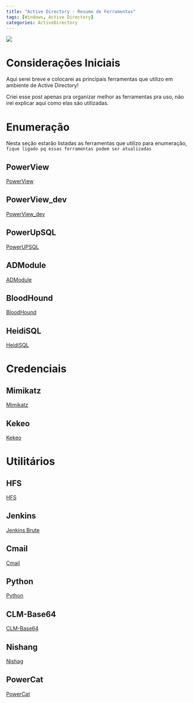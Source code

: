 ```yaml
---
title: "Active Directory - Resumo de Ferramentas"
tags: [Windows, Active Directory]
categories: ActiveDirectory
---
```


![](https://raw.githubusercontent.com/0x4rt3mis/0x4rt3mis.github.io/master/img/active-enum/ferramentas.png)

# Considerações Iniciais

Aqui serei breve e colocarei as principais ferramentas que utilizo em ambiente de Active Directory!

Criei esse post apenas pra organizar melhor as ferramentas pra uso, não irei explicar aqui como elas são utilizadas.

# Enumeração

Nesta seção estarão listadas as ferramentas que utilizo para enumeração, `fique ligado pq essas ferramentas podem ser atualizadas`

## PowerView

[PowerView](https://github.com/PowerShellMafia/PowerSploit/blob/master/Recon/PowerView.ps1)

## PowerView_dev

[PowerView_dev](https://github.com/lucky-luk3/ActiveDirectory/blob/master/PowerView-Dev.ps1)

## PowerUpSQL

[PowerUPSQL](https://github.com/NetSPI/PowerUpSQL)

## ADModule

[ADModule](https://github.com/samratashok/ADModule)

## BloodHound

[BloodHound](https://github.com/puckiestyle/powershell/blob/master/SharpHound.ps1)

## HeidiSQL

[HeidiSQL](https://www.heidisql.com/download.php)

# Credenciais

## Mimikatz

[Mimikatz](https://github.com/samratashok/nishang/blob/master/Gather/Invoke-Mimikatz.ps1)

## Kekeo

[Kekeo](https://github.com/gentilkiwi/kekeo)

# Utilitários

## HFS

[HFS](https://www.rejetto.com/hfs/)

## Jenkins

[Jenkins Brute](https://github.com/chryzsh/JenkinsPasswordSpray)

## Cmail

[Cmail](https://www.inveigle.net/cmail/download)

## Python

[Python](https://www.python.org/downloads/windows/)

## CLM-Base64

[CLM-Base64](https://github.com/FortyNorthSecurity/CLM-Base64)

## Nishang

[Nishag](https://github.com/samratashok/nishang)

## PowerCat

[PowerCat](https://github.com/besimorhino/powercat/blob/master/powercat.ps1)